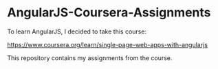 # AngularJS-Coursera-Assignments

To learn AngularJS, I decided to take this course:

https://www.coursera.org/learn/single-page-web-apps-with-angularjs

This repository contains my assignments from the course.
